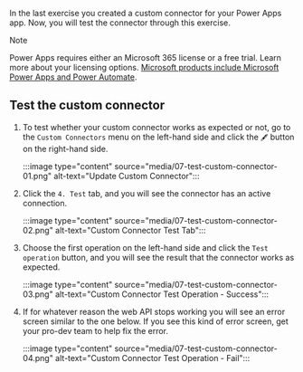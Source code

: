 In the last exercise you created a custom connector for your Power Apps app. Now, you will test the connector through this exercise.

> [!NOTE]
> Power Apps requires either an Microsoft 365 license or a free trial. Learn more about your licensing options. [Microsoft products include Microsoft Power Apps and Power Automate][pa pricing].


## Test the custom connector ##

1. To test whether your custom connector works as expected or not, go to the `Custom Connectors` menu on the left-hand side and click the `🖋` button on the right-hand side.

    :::image type="content" source="media/07-test-custom-connector-01.png" alt-text="Update Custom Connector":::

1. Click the `4. Test` tab, and you will see the connector has an active connection.

    :::image type="content" source="media/07-test-custom-connector-02.png" alt-text="Custom Connector Test Tab":::

1. Choose the first operation on the left-hand side and click the `Test operation` button, and you will see the result that the connector works as expected.

    :::image type="content" source="media/07-test-custom-connector-03.png" alt-text="Custom Connector Test Operation - Success":::

1. If for whatever reason the web API stops working you will see an error screen similar to the one below. If you see this kind of error screen, get your pro-dev team to help fix the error.

    :::image type="content" source="media/07-test-custom-connector-04.png" alt-text="Custom Connector Test Operation - Fail":::


[pa pricing]: https://docs.microsoft.com/powerapps/administrator/pricing-billing-skus

